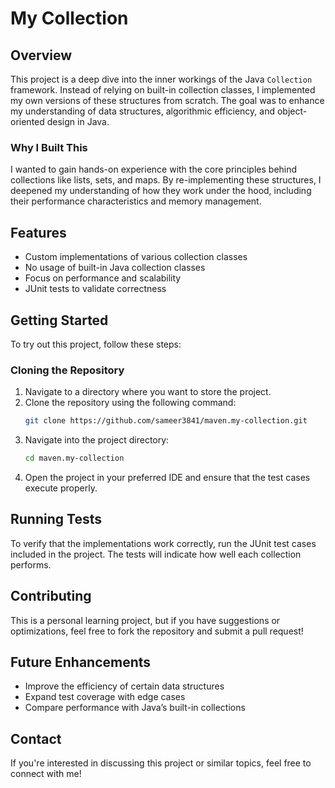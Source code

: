 # My Collection

## Overview

This project is a deep dive into the inner workings of the Java `Collection` framework. Instead of relying on built-in collection classes, I implemented my own versions of these structures from scratch. The goal was to enhance my understanding of data structures, algorithmic efficiency, and object-oriented design in Java.

### Why I Built This

I wanted to gain hands-on experience with the core principles behind collections like lists, sets, and maps. By re-implementing these structures, I deepened my understanding of how they work under the hood, including their performance characteristics and memory management.

## Features

- Custom implementations of various collection classes
- No usage of built-in Java collection classes
- Focus on performance and scalability
- JUnit tests to validate correctness

## Getting Started

To try out this project, follow these steps:

### Cloning the Repository

1. Navigate to a directory where you want to store the project.
2. Clone the repository using the following command:
   ```sh
   git clone https://github.com/sameer3841/maven.my-collection.git
   ```
3. Navigate into the project directory:
   ```sh
   cd maven.my-collection
   ```
4. Open the project in your preferred IDE and ensure that the test cases execute properly.

## Running Tests

To verify that the implementations work correctly, run the JUnit test cases included in the project. The tests will indicate how well each collection performs.

## Contributing

This is a personal learning project, but if you have suggestions or optimizations, feel free to fork the repository and submit a pull request!

## Future Enhancements

- Improve the efficiency of certain data structures
- Expand test coverage with edge cases
- Compare performance with Java’s built-in collections

## Contact

If you're interested in discussing this project or similar topics, feel free to connect with me!

